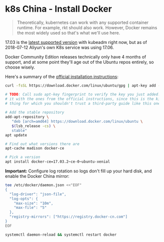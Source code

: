 # k8s China - Install Docker

> Theoretically, kubernetes can work with any supported container runtime. For example, rkt should also work. However, Docker remains the most widely used so that's what we'll use here.

17.03 is the [latest supported version](https://kubernetes.io/docs/setup/independent/install-kubeadm/#installing-docker) with kubeadm right now, but as of 2018-07-12 Aliyun's own K8s service was using 17.06.

Docker Community Edition releases technically only have 4 months of support, and at some point they'll age out of the Ubuntu repos entirely, so choose wisely.

Here's a summary of the [official installation instructions](https://docker.github.io/engine/installation/linux/ubuntu/#install-using-the-repository):

```bash
curl -fsSL https://download.docker.com/linux/ubuntu/gpg | apt-key add -

# TODO: Call sudo apt-key fingerprint to verify the key you just added.  Compare
# it with the ones from the official instructions, since this is the kind of
# thing for which you shouldn't trust a third-party guide like this one.
 
# Add the stable repository
add-apt-repository \
   "deb [arch=amd64] https://download.docker.com/linux/ubuntu \
   $(lsb_release -cs) \
   stable"
apt update

# Find out what versions there are
apt-cache madison docker-ce

# Pick a version
apt install docker-ce=17.03.2~ce-0~ubuntu-xenial
```

**Important:** Configure log rotation so logs don't fill up your hard disk, and enable the Docker China mirror:

```bash
tee /etc/docker/daemon.json <<"EOF"
{
  "log-driver": "json-file",
  "log-opts": {
    "max-size": "10m",
    "max-file": "5"
  },
  "registry-mirrors": ["https://registry.docker-cn.com"]
}
EOF

systemctl daemon-reload && systemctl restart docker
```
